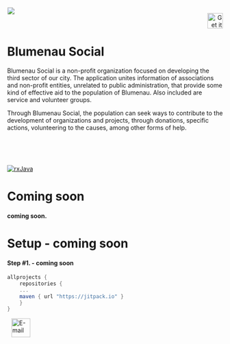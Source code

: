 <!-- Library Logo -->
<img src="http://www.blumenausocial.org/imagens/logo_blumenau_social.png?raw=true" align="left" hspace="1" vspace="1">

<!-- Visit me on google play -->
<a href='play.google.com/store/apps/developer?id=Peter+Richard+Carlim ' target='_blank' align="right"><img align="right" height='36' src='https://s20.postimg.org/muzx3w4jh/google_play_badge.png' alt='Get it on Google Play' /></a>

</br> 
</br> 

# Blumenau Social

Blumenau Social is a non-profit organization focused on developing the third sector of our city. The application unites information of associations and non-profit entities, unrelated to public administration, that provide some kind of effective aid to the population of Blumenau. Also included are service and volunteer groups.

Through Blumenau Social, the population can seek ways to contribute to the development of organizations and projects, through donations, specific actions, volunteering to the causes, among other forms of help.

</br> 
</br> 
</br> 

<!-- Badges -->
[![rxJava](https://img.shields.io/static/v1.svg?label=rxJava&message=2&color=red)](https://github.com/ReactiveX/RxJava)

# Coming soon

#### coming soon.
 
# Setup - coming soon

#### Step #1. - coming soon
```gradle
allprojects {
    repositories {
	...
	maven { url "https://jitpack.io" }
    }
}
```
<a href="mailto:peter.richardcarlim.com" target="_blank" >
  <img src="https://s20.postimg.org/slli3vn5l/email.png" alt="E-mail" witdh="44" height="44" hspace="10">
</a>
